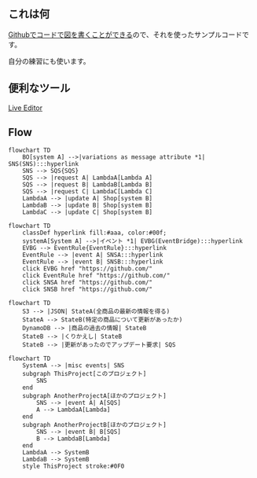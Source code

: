 ## これは何

[Githubでコードで図を書くことができる](https://github.blog/2022-02-14-include-diagrams-markdown-files-mermaid/)ので、それを使ったサンプルコードです。

自分の練習にも使います。

## 便利なツール

[Live Editor](https://mermaid-js.github.io/mermaid-live-editor/)

## Flow

```mermaid
flowchart TD
    BO[system A] -->|variations as message attribute *1| SNS(SNS):::hyperlink
    SNS --> SQS{SQS}
    SQS --> |request A| LambdaA[Lambda A]
    SQS --> |request B| LambdaB[Lambda B]
    SQS --> |request C| LambdaC[Lambda C]
    LambdaA --> |update A| Shop[system B]
    LambdaB --> |update B| Shop[system B]
    LambdaC --> |update C| Shop[system B]
```

```mermaid
flowchart TD
    classDef hyperlink fill:#aaa, color:#00f;
    systemA[System A] -->|イベント *1| EVBG(EventBridge):::hyperlink
    EVBG --> EventRule{EventRule}:::hyperlink
    EventRule --> |event A| SNSA:::hyperlink
    EventRule --> |event B| SNSB:::hyperlink
    click EVBG href "https://github.com/"
    click EventRule href "https://github.com/"
    click SNSA href "https://github.com/"
    click SNSB href "https://github.com/"
```

```mermaid
flowchart TD
    S3 --> |JSON| StateA(全商品の最新の情報を得る)
    StateA --> StateB(特定の商品について更新があったか)
    DynamoDB --> |商品の過去の情報| StateB
    StateB --> |くりかえし| StateB
    StateB --> |更新があったのでアップデート要求| SQS
```

```mermaid
flowchart TD
    SystemA --> |misc events| SNS
    subgraph ThisProject[このプロジェクト]
        SNS
    end
    subgraph AnotherProjectA[ほかのプロジェクト]
        SNS --> |event A| A[SQS]
        A --> LambdaA[Lambda]
    end
    subgraph AnotherProjectB[ほかのプロジェクト]
        SNS --> |event B| B[SQS]
        B --> LambdaB[Lambda]
    end
    LambdaA --> SystemB
    LambdaB --> SystemB
    style ThisProject stroke:#0F0
```
